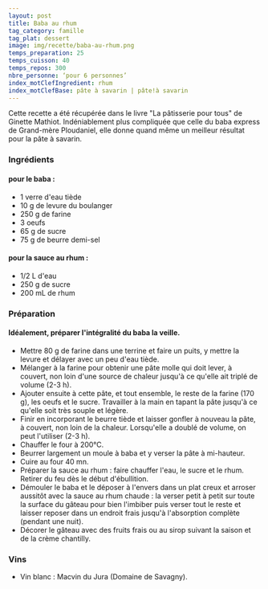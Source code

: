 ```yaml
---
layout: post
title: Baba au rhum
tag_category: famille
tag_plat: dessert
image: img/recette/baba-au-rhum.png
temps_preparation: 25
temps_cuisson: 40
temps_repos: 300
nbre_personne: ‘pour 6 personnes’
index_motClefIngredient: rhum
index_motClefBase: pâte à savarin | pâte!à savarin
---
```

Cette recette a été récupérée dans le livre "La pâtisserie pour tous" de Ginette Mathiot. Indéniablement plus compliquée que celle du baba express de Grand-mère Ploudaniel, elle donne quand même un meilleur résultat pour la pâte à savarin.


### Ingrédients
#### pour le baba :
* 1 verre d'eau tiède
* 10 g de levure du boulanger
* 250 g de farine
* 3 oeufs
* 65 g de sucre
* 75 g de beurre demi-sel

#### pour la sauce au rhum :
* 1/2 L d'eau
* 250 g de sucre
* 200 mL de rhum


### Préparation
#### Idéalement, préparer l'intégralité du baba la veille.
* Mettre 80 g de farine dans une terrine et faire un puits, y mettre la levure et délayer avec un peu d'eau tiède.
* Mélanger à la farine pour obtenir une pâte molle qui doit lever, à couvert, non loin d'une source de chaleur jusqu'à ce qu'elle ait triplé de volume (2-3 h).
* Ajouter ensuite à cette pâte, et tout ensemble, le reste de la farine (170 g), les oeufs et le sucre. Travailler à la main en tapant la pâte jusqu'à ce qu'elle soit très souple et légère.
* Finir en incorporant le beurre tiède et laisser gonfler à nouveau la pâte, à couvert, non loin de la chaleur. Lorsqu'elle a doublé de volume, on peut l'utiliser (2-3 h).
* Chauffer le four à 200°C.
* Beurrer largement un moule à baba et y verser la pâte à mi-hauteur.
* Cuire au four 40 mn.
* Préparer la sauce au rhum : faire chauffer l'eau, le sucre et le rhum. Retirer du feu dès le début d'ébullition.
* Démouler le baba et le déposer à l'envers dans un plat creux et arroser aussitôt avec la sauce au rhum chaude : la verser petit à petit sur toute la surface du gâteau pour bien l'imbiber puis verser tout le reste et laisser reposer dans un endroit frais jusqu'à l'absorption complète (pendant une nuit).  
* Décorer le gâteau avec des fruits frais ou au sirop suivant la saison et de la crème chantilly.


### Vins
* Vin blanc : Macvin du Jura (Domaine de Savagny).
